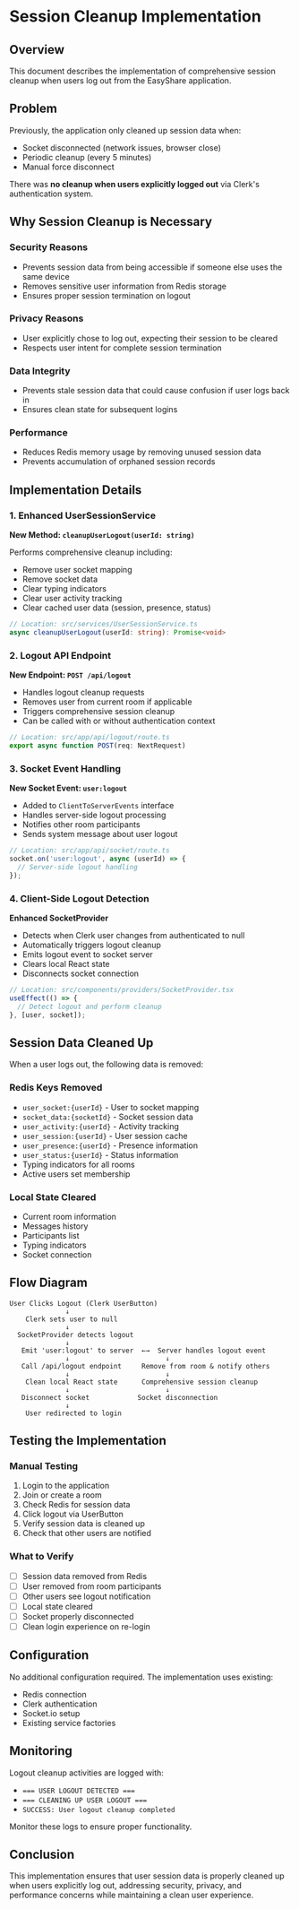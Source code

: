 # Session Cleanup Implementation

## Overview

This document describes the implementation of comprehensive session cleanup when users log out from the EasyShare application.

## Problem

Previously, the application only cleaned up session data when:
- Socket disconnected (network issues, browser close)
- Periodic cleanup (every 5 minutes)
- Manual force disconnect

There was **no cleanup when users explicitly logged out** via Clerk's authentication system.

## Why Session Cleanup is Necessary

### Security Reasons
- Prevents session data from being accessible if someone else uses the same device
- Removes sensitive user information from Redis storage
- Ensures proper session termination on logout

### Privacy Reasons
- User explicitly chose to log out, expecting their session to be cleared
- Respects user intent for complete session termination

### Data Integrity
- Prevents stale session data that could cause confusion if user logs back in
- Ensures clean state for subsequent logins

### Performance
- Reduces Redis memory usage by removing unused session data
- Prevents accumulation of orphaned session records

## Implementation Details

### 1. Enhanced UserSessionService

**New Method: `cleanupUserLogout(userId: string)`**

Performs comprehensive cleanup including:
- Remove user socket mapping
- Remove socket data
- Clear typing indicators
- Clear user activity tracking
- Clear cached user data (session, presence, status)

```typescript
// Location: src/services/UserSessionService.ts
async cleanupUserLogout(userId: string): Promise<void>
```

### 2. Logout API Endpoint

**New Endpoint: `POST /api/logout`**

- Handles logout cleanup requests
- Removes user from current room if applicable
- Triggers comprehensive session cleanup
- Can be called with or without authentication context

```typescript
// Location: src/app/api/logout/route.ts
export async function POST(req: NextRequest)
```

### 3. Socket Event Handling

**New Socket Event: `user:logout`**

- Added to `ClientToServerEvents` interface
- Handles server-side logout processing
- Notifies other room participants
- Sends system message about user logout

```typescript
// Location: src/app/api/socket/route.ts
socket.on('user:logout', async (userId) => {
  // Server-side logout handling
});
```

### 4. Client-Side Logout Detection

**Enhanced SocketProvider**

- Detects when Clerk user changes from authenticated to null
- Automatically triggers logout cleanup
- Emits logout event to socket server
- Clears local React state
- Disconnects socket connection

```typescript
// Location: src/components/providers/SocketProvider.tsx
useEffect(() => {
  // Detect logout and perform cleanup
}, [user, socket]);
```

## Session Data Cleaned Up

When a user logs out, the following data is removed:

### Redis Keys Removed
- `user_socket:{userId}` - User to socket mapping
- `socket_data:{socketId}` - Socket session data
- `user_activity:{userId}` - Activity tracking
- `user_session:{userId}` - User session cache
- `user_presence:{userId}` - Presence information
- `user_status:{userId}` - Status information
- Typing indicators for all rooms
- Active users set membership

### Local State Cleared
- Current room information
- Messages history
- Participants list
- Typing indicators
- Socket connection

## Flow Diagram

```
User Clicks Logout (Clerk UserButton)
              ↓
    Clerk sets user to null
              ↓
  SocketProvider detects logout
              ↓
   Emit 'user:logout' to server  ←→  Server handles logout event
              ↓                        ↓
   Call /api/logout endpoint     Remove from room & notify others
              ↓                        ↓
    Clean local React state      Comprehensive session cleanup
              ↓                        ↓
   Disconnect socket            Socket disconnection
              ↓
    User redirected to login
```

## Testing the Implementation

### Manual Testing
1. Login to the application
2. Join or create a room
3. Check Redis for session data
4. Click logout via UserButton
5. Verify session data is cleaned up
6. Check that other users are notified

### What to Verify
- [ ] Session data removed from Redis
- [ ] User removed from room participants
- [ ] Other users see logout notification
- [ ] Local state cleared
- [ ] Socket properly disconnected
- [ ] Clean login experience on re-login

## Configuration

No additional configuration required. The implementation uses existing:
- Redis connection
- Clerk authentication
- Socket.io setup
- Existing service factories

## Monitoring

Logout cleanup activities are logged with:
- `=== USER LOGOUT DETECTED ===`
- `=== CLEANING UP USER LOGOUT ===`
- `SUCCESS: User logout cleanup completed`

Monitor these logs to ensure proper functionality.

## Conclusion

This implementation ensures that user session data is properly cleaned up when users explicitly log out, addressing security, privacy, and performance concerns while maintaining a clean user experience. 